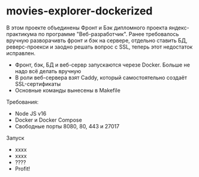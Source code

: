 # movies-explorer-dockerized

В этом проекте объединены Фронт и Бэк дипломного проекта яндекс-практикума по программе "Веб-разработчик". 
Ранее требовалось вручную разворачивть фронт и бэк на сервере, отдельно ставить БД, реверс-проекси и заодно решать вопрос с SSL, теперь этот недостаток исправлен.

- Фронт, бэк, БД и веб-сервр запускаются черезе Docker. Больше не надо всё делать вручную
- В роли веб-сервера взят Caddy, который самостоятельно создаёт SSL-сертификаты
- Основные команды вынесены в Makefile

Требования:
- Node JS v16
- Docker и Docker Compose
- Свободные порты 8080, 80, 443 и 27017

Запуск 
- xxxx
- xxxx
- ????
- Profit!